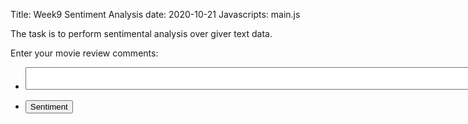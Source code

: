 Title: Week9 Sentiment Analysis
date: 2020-10-21
Javascripts: main.js

The task is to perform sentimental analysis over giver text data.


  <section>
    <div class="row gtr-uniform">
      <p>Enter your movie review comments:</p>
    </div>
    <div class="row gtr-uniform">
      <div class="col-6 col-12-xsmall">
        <ul class="actions">
          <li>
            <textarea id="getText" name="getText" rows="2" cols="300"></textarea>
          </li>
        </ul>
        <ul class="actions">
          <li><input id="sentiment" type="button" value="Sentiment"/></li>
        </ul>
      </div>
      <div class="col-6 col-12-xsmall">
        <h3 id="imgClass" style="text-align:center" ></p>
      </div>
    </div>
  </section>
